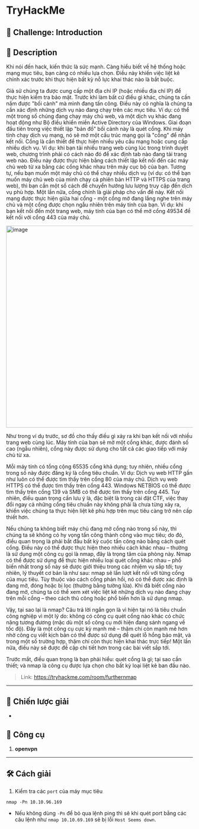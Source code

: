
# TryHackMe

## 🧩 Challenge: Introduction

## 📝 Description
Khi nói đến hack, kiến thức là sức mạnh. Càng hiểu biết về hệ thống hoặc mạng mục tiêu, bạn càng có nhiều lựa chọn. Điều này khiến việc liệt kê chính xác trước khi thực hiện bất kỳ nỗ lực khai thác nào là bắt buộc.

Giả sử chúng ta được cung cấp một địa chỉ IP (hoặc nhiều địa chỉ IP) để thực hiện kiểm tra bảo mật. Trước khi làm bất cứ điều gì khác, chúng ta cần nắm được "bối cảnh" mà mình đang tấn công. Điều này có nghĩa là chúng ta cần xác định những dịch vụ nào đang chạy trên các mục tiêu. Ví dụ: có thể một trong số chúng đang chạy máy chủ web, và một dịch vụ khác đang hoạt động như Bộ điều khiển miền Active Directory của Windows. Giai đoạn đầu tiên trong việc thiết lập "bản đồ" bối cảnh này là quét cổng. Khi máy tính chạy dịch vụ mạng, nó sẽ mở một cấu trúc mạng gọi là "cổng" để nhận kết nối. Cổng là cần thiết để thực hiện nhiều yêu cầu mạng hoặc cung cấp nhiều dịch vụ. Ví dụ: khi bạn tải nhiều trang web cùng lúc trong trình duyệt web, chương trình phải có cách nào đó để xác định tab nào đang tải trang web nào. Điều này được thực hiện bằng cách thiết lập kết nối đến các máy chủ web từ xa bằng các cổng khác nhau trên máy cục bộ của bạn. Tương tự, nếu bạn muốn một máy chủ có thể chạy nhiều dịch vụ (ví dụ: có thể bạn muốn máy chủ web của mình chạy cả phiên bản HTTP và HTTPS của trang web), thì bạn cần một số cách để chuyển hướng lưu lượng truy cập đến dịch vụ phù hợp. Một lần nữa, cổng chính là giải pháp cho vấn đề này. Kết nối mạng được thực hiện giữa hai cổng - một cổng mở đang lắng nghe trên máy chủ và một cổng được chọn ngẫu nhiên trên máy tính của bạn. Ví dụ: khi bạn kết nối đến một trang web, máy tính của bạn có thể mở cổng 49534 để kết nối với cổng 443 của máy chủ.


<img width="579" height="543" alt="image" src="https://github.com/user-attachments/assets/b3080b89-3a9b-415f-ac4e-21fa33de930e" />

Như trong ví dụ trước, sơ đồ cho thấy điều gì xảy ra khi bạn kết nối với nhiều trang web cùng lúc. Máy tính của bạn sẽ mở một cổng khác, được đánh số cao (ngẫu nhiên), cổng này được sử dụng cho tất cả các giao tiếp với máy chủ từ xa.

Mỗi máy tính có tổng cộng 65535 cổng khả dụng; tuy nhiên, nhiều cổng trong số này được đăng ký là cổng tiêu chuẩn. Ví dụ: Dịch vụ web HTTP gần như luôn có thể được tìm thấy trên cổng 80 của máy chủ. Dịch vụ web HTTPS có thể được tìm thấy trên cổng 443. Windows NETBIOS có thể được tìm thấy trên cổng 139 và SMB có thể được tìm thấy trên cổng 445. Tuy nhiên, điều quan trọng cần lưu ý là, đặc biệt là trong cài đặt CTF, việc thay đổi ngay cả những cổng tiêu chuẩn này không phải là chưa từng xảy ra, khiến việc chúng ta thực hiện liệt kê phù hợp trên mục tiêu càng trở nên cấp thiết hơn.

Nếu chúng ta không biết máy chủ đang mở cổng nào trong số này, thì chúng ta sẽ không có hy vọng tấn công thành công vào mục tiêu; do đó, điều quan trọng là phải bắt đầu bất kỳ cuộc tấn công nào bằng cách quét cổng. Điều này có thể được thực hiện theo nhiều cách khác nhau – thường là sử dụng một công cụ gọi là nmap, đây là trọng tâm của phòng này. Nmap có thể được sử dụng để thực hiện nhiều loại quét cổng khác nhau – phổ biến nhất trong số này sẽ được giới thiệu trong các nhiệm vụ sắp tới; tuy nhiên, lý thuyết cơ bản là như sau: nmap sẽ lần lượt kết nối với từng cổng của mục tiêu. Tùy thuộc vào cách cổng phản hồi, nó có thể được xác định là đang mở, đóng hoặc bị lọc (thường bằng tường lửa). Khi đã biết cổng nào đang mở, chúng ta có thể xem xét việc liệt kê những dịch vụ nào đang chạy trên mỗi cổng – theo cách thủ công hoặc phổ biến hơn là sử dụng nmap.

Vậy, tại sao lại là nmap? Câu trả lời ngắn gọn là vì hiện tại nó là tiêu chuẩn công nghiệp vì một lý do: không có công cụ quét cổng nào khác có chức năng tương đương (mặc dù một số công cụ mới hiện đang sánh ngang về tốc độ). Đây là một công cụ cực kỳ mạnh mẽ – thậm chí còn mạnh mẽ hơn nhờ công cụ viết kịch bản có thể được sử dụng để quét lỗ hổng bảo mật, và trong một số trường hợp, thậm chí còn thực hiện khai thác trực tiếp! Một lần nữa, điều này sẽ được đề cập chi tiết hơn trong các bài viết sắp tới.

Trước mắt, điều quan trọng là bạn phải hiểu: quét cổng là gì; tại sao cần thiết; và nmap là công cụ được lựa chọn cho bất kỳ loại liệt kê ban đầu nào.


> Link: https://tryhackme.com/room/furthernmap

---

## 🧠 Chiến lược giải
- 
  
## 🔧 Công cụ
1. **openvpn**

---


## 🛠️ Cách giải

1. Kiểm tra các `port` của máy mục tiêu

```
nmap -Pn 10.10.96.169
```
- Nếu không dùng `-Pn` để bỏ qua lệnh ping thì sẽ khi quét port bằng các câu lệnh như `nmap 10.10.69.169` sẽ bị lỗi `Host Seems down`.




